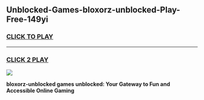 
## Unblocked-Games-bloxorz-unblocked-Play-Free-149yi
<h3>
<a href="https://premium76.site?title=bloxorz-unblocked&ref=23A">CLICK TO PLAY</a></h3>
<hr>

<h3>
<a href="https://premium76.site?title=bloxorz-unblocked&ref=23A">CLICK 2 PLAY</a>
  
</h3>

<a href="https://premium76.site?title=bloxorz-unblocked&ref=23A"><img src="https://clearcache.store/games.png"></a>


**bloxorz-unblocked games unblocked: Your Gateway to Fun and Accessible Online Gaming**
